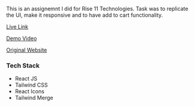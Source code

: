 This is an assignemnt I did for Rise 11 Technologies. Task was to replicate the UI, make it responsive and to have add to cart functionality.

[Live Link](https://urban-rise11-assignment.vercel.app/)

[Demo Video](https://youtu.be/tbbO4kFB330)

[Original Website](https://www.urbancompany.com/cart?city=city_delhi_v2&category=mens_grooming)

### Tech Stack
- React JS
- Tailwind CSS
- React Icons
- Tailwind Merge
